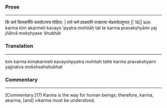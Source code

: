 ### Prose 
 --- 
किं कर्म किमकर्मेति कवयोऽप्यत्र मोहिता: |
तत्ते कर्म प्रवक्ष्यामि यज्ज्ञात्वा मोक्ष्यसेऽशुभात् || 16||
kiṁ karma kim akarmeti kavayo ’pyatra mohitāḥ
tat te karma pravakṣhyāmi yaj jñātvā mokṣhyase ’śhubhāt

### Translation 
 --- 
kim karma kimakarmeti kavayohpyatra mohitah tatte karma pravakshyami yajjnatva mokshsehshubhat

### Commentary 
 --- 
[Commentary:]17) Karma is the way for human beings; therefore, karma, akarma, [and] vikarma must be understood.